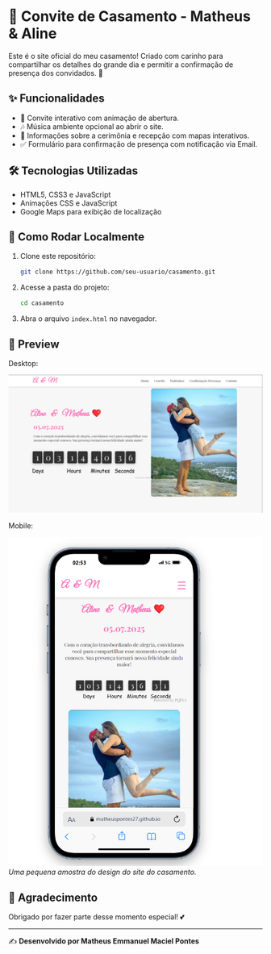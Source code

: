 # 💍 Convite de Casamento - Matheus & Aline

Este é o site oficial do meu casamento! Criado com carinho para compartilhar os detalhes do grande dia e permitir a confirmação de presença dos convidados. 🎉

## ✨ Funcionalidades

- 📜 Convite interativo com animação de abertura.
- 🎶 Música ambiente opcional ao abrir o site.
- 📍 Informações sobre a cerimônia e recepção com mapas interativos.
- ✅ Formulário para confirmação de presença com notificação via Email.

## 🛠️ Tecnologias Utilizadas

- HTML5, CSS3 e JavaScript
- Animações CSS e JavaScript
- Google Maps para exibição de localização

## 🚀 Como Rodar Localmente

1. Clone este repositório:
   ```sh
   git clone https://github.com/seu-usuario/casamento.git
   ```
2. Acesse a pasta do projeto:
   ```sh
   cd casamento
   ```
3. Abra o arquivo `index.html` no navegador.

## 📸 Preview

Desktop:

![Prévia do site](./IMG/Captura%20de%20tela%202025-03-24%20024931.png)


Mobile:

![Prévia do site](./IMG/Captura%20de%20tela%202025-03-24%20025331.png)
*Uma pequena amostra do design do site do casamento.*


## 🎉 Agradecimento
Obrigado por fazer parte desse momento especial! 💕

---
✍️ **Desenvolvido por Matheus Emmanuel Maciel Pontes**

